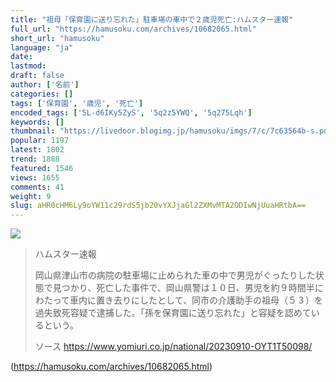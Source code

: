 ```yaml
---
title: "祖母「保育園に送り忘れた」駐車場の車中で２歳児死亡:ハムスター速報"
full_url: "https://hamusoku.com/archives/10682065.html"
short_url: "hamusoku"
language: "ja"
date: 
lastmod: 
draft: false
author: ['名前']
categories: []
tags: ['保育園', '歳児', '死亡']
encoded_tags: ['5L-d6IKy5ZyS', '5q2z5YWQ', '5q275Lqh']
keywords: []
thumbnail: "https://livedoor.blogimg.jp/hamusoku/imgs/7/c/7c63564b-s.png"
popular: 1197
latest: 1802
trend: 1888
featured: 1546
views: 1655
comments: 41
weight: 9
slug: aHR0cHM6Ly9oYW11c29rdS5jb20vYXJjaGl2ZXMvMTA2ODIwNjUuaHRtbA==
---
```


![](https://livedoor.blogimg.jp/hamusoku/imgs/7/c/7c63564b-s.png)

<blockquote><p>ハムスター速報</p><p> 岡山県津山市の病院の駐車場に止められた車の中で男児がぐったりした状態で見つかり、死亡した事件で、岡山県警は１０日、男児を約９時間半にわたって車内に置き去りにしたとして、同市の介護助手の祖母（５３）を過失致死容疑で逮捕した。「孫を保育園に送り忘れた」と容疑を認めているという。<br></p>ソース <a href='https://www.yomiuri.co.jp/national/20230910-OYT1T50098/' target='blank'>https://www.yomiuri.co.jp/national/20230910-OYT1T50098/</a></blockquote>

(https://hamusoku.com/archives/10682065.html)
